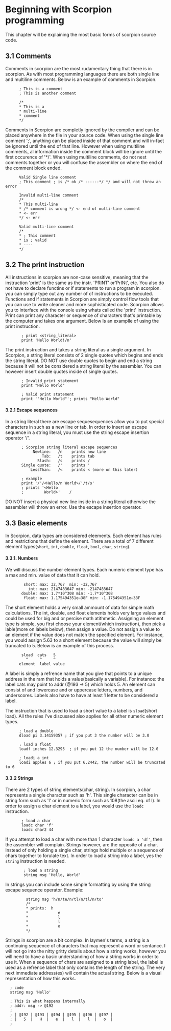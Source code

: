 # Beginning with Scorpion programming
This chapter will be explaining the most basic forms of scorpion source code.

## 3.1 Comments
Comments in scorpion are the most rudamentary thing that there is in scorpion. As with most programming languages there are both single line and multiline comments. Below is an example of comments in Scorpion.
      
          ; This is a comment
          ; This is another comment
          
          /*
          * This is a 
          * multi-line
          * comment
          */
          
Comments in Scorpion are completly ignored by the compiler and can be placed anywhere in the file in your source code. When using the single line comment ';', anything can be placed inside of that comment and will in-fact be ignored until the end of that line. However when using multiline comments, al information inside the comment block will be ignore until the first occurence of '*/'. When using multiline comments, do not nest comments together or you will confuse the assembler on where the end of the comment block ended. 

          Valid Single line comment
          ; This comment ; is /* ok /* ------*/ */ and will not throw an error
           
          Invalid multi-line comment
          /*
          * This multi-line
          * /* comment is wrong */ <- end of multi-line comment
          * <- err
          */ <- err
          
          Valid multi-line comment
          /* 
          * ; This comment
          * is ; valid
          * ----
          */
          

## 3.2 The print instruction
All instructions in scorpion are non-case sensitive, meaning that the instruction 'print' is the same as the instr. 'PRINT' or'PrINt', etc. You also do not have to declare functins or if statements to run a program in scorpion. you can simply type out any number of of instructions to be executed. Functions and if statements in Scorpion are simply control flow tools that you can use to write cleaner and more sophisticated code. Scorpion allows you to interface with the console using whats called the 'print' instruction. Print can print any character or sequence of characters that's printable by the computer and takes one argument. Below Is an examplle of using the print instruction.

           ; print <string_literal>
           print 'Hello World!/n'

The print instruction and takes a string literal as a single argument. In Scorpion, a string literal consists of 2 single quotes which begins and ends the string literal. DO NOT use double quotes to begin and end a string because it will not be considered a string literal by the assembler. You can however insert double quotes inside of single quotes.

           ; Invalid print statement
           print "Hello World"

           ; Valid print statement
           print '"Hello World"'; prints "Hello World"

#### 3.2.1 Escape sequences
In a string literal there are escape sequesequences allow you to put special characters in such as a new line or tab. In order to insert an escape sequence in a string literal, you must use the string escape insertion operator '/'.

           ; Scorpion string literal escape sequences 
                Newline:   /n    prints new line
                    Tab:   /t    prints tab
                  Slash:   /s    prints /
           Single quote:   /'    prints '
               LessThan:   /<    prints < (more on this later)

           ; example
           print '/'/<Hello/n World>/'/t/s'
           ; prints '<Hello
           ;         World>'    /

DO NOT insert a physical new line inside in a string literal otherwise the assembler will throw an error. Use the escape insertion operator.

## 3.3 Basic elements
In Scorpion, data types are considered eleements. Each element has rules and restrictions that define the element. There are a total of  7 different element types(`short`, `int`, `double`, `float`, `bool`, `char`, `string`).

#### 3.3.1. Numbers
We will discuss the number element types. Each numeric element type has a max and min. value of data that it can hold.

            short: max: 32,767  min: -32,767
              int: max: 2147483647 min: -2147483647
           double: max: 1.7*10^308 min: -1.7*10^308
            float: max: 1.175494351e–38F min: -1.175494351e–38F
            
The short element holds a very small ammount of data for simple math calculations. The int, double, and float elements holds very large values and could be used for big and or percise math atithmetic. Assigning an element type is simple, you first choose your element(which instruction), then pick a lable(more on labels below), then assign a value. Do not assign a value to an element if the value does not match the specified element. For instance, you would assign 5.63 to a short element because the value will simply be truncated to 5. Below is an example of this process.

           sload  cats   5   
             ^     ^     ^
          element  label value
          
A label is simply a refrence name that you give that points to a unique address in the ram that holds a value(basically a variable). For instance: the label cats may point to addr (@193 -> 5) which holds 5. An element can consist of and lowercase and or uppercase letters, numbers, and underscores. Labels also have to have at least 1 letter to be considered a label.

The instruction that is used to load a short value to a label is `sload`(short load). All the rules I've discussed also applies for all other numeric element types. 

          ; load a double
          dload pi 3.14159357 ; if you put 3 the number will be 3.0
          
          ; load a float
          loadf inches 12.3295  ; if you put 12 the number will be 12.0
          
          ; loadi a int
          loadi apples 6 ; if you put 6.2442, the number will be truncated to 6


#### 3.3.2 Strings
There are 2 types of string elements(char, string). In scorpion, a char represents a single character such as 'h'. This single character can be in string form such as 'l' or in numeric form such as 108(the ascii eq. of l). In order to assign a char element to a label, you would use the `loadc` instruction.

           ; load a char
           loadc char 'f'
           loadc char2 44
           
If you attempt to load a char with more than 1 character `loadc a 'df'`, then the assembler will complain. Strings however, are the opposite of a char. Instead of only holding a single char, strings hold multiple or a sequence of chars together to forulate text. In order to load a string into a label, yes the `string` instruction is needed.

            ; load a string
            string msg 'Hello, World'
            
In strings you can include some simple formatting by using the string excape sequence operator. Example: 

             string msg 'h/n/te/n/tl/n/tl/n/to'
             /*
             * prints:  h
             *             e
             *             l
             *             l
             *             o
             */

Strings in scorpion are a bit complex. In laymen's terms, a string is a continuing sequence of characters that may represent a word or sentance. I will not go into the nitty gritty details about how a string works, however you will need to have a basic understanding of how a string works in order to use it. When a sequence of chars are assigned to a string label, the label is used as a refrence label that only contains the length of the string. The very next immediate address(es) will contain the actual string. Below is a visual representation of how this works.

      ; code 
      string msg 'Hello'
      
      ; This is what happens internally
      ; addr: msg -> @192
      ;
      ; | @192 | @193 | @194 | @195 | @196 | @197 |
      ; |   5  |   H  |   e  |   l  |   l  |   o  |
      ;
      





